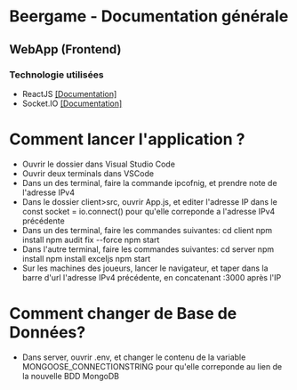 # Beergame - Documentation générale
## WebApp (Frontend)
### Technologie utilisées
- ReactJS [[Documentation]](https://reactjs.org/docs/getting-started.html)
- Socket.IO [[Documentation]](https://socket.io/docs/v4/)

# Comment lancer l'application ?
- Ouvrir le dossier dans Visual Studio Code
- Ouvrir deux terminals dans VSCode
- Dans un des terminal, faire la commande ipcofnig, et prendre note de l'adresse IPv4
- Dans le dossier client>src, ouvrir App.js, et editer l'adresse IP dans le const socket = io.connect() pour qu'elle correponde a l'adresse IPv4 précédente
- Dans un des terminal, faire les commandes suivantes:
    cd client
    npm install
    npm audit fix --force
    npm start
- Dans l'autre terminal, faire les commandes suivantes:
    cd server
    npm install
    npm install exceljs
    npm start
- Sur les machines des joueurs, lancer le navigateur, et taper dans la barre d'url l'adresse IPv4 précédente, en concatenant :3000 après l'IP

# Comment changer de Base de Données?
- Dans server, ouvrir .env, et changer le contenu de la variable MONGOOSE_CONNECTIONSTRING pour qu'elle correponde au lien de la nouvelle BDD MongoDB

